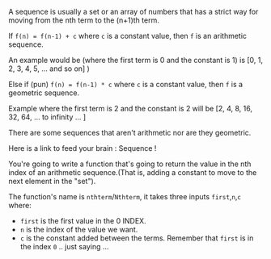 A sequence is usually a set or an array of numbers that has a strict way for moving from the nth term to the (n+1)th
term.

If `f(n) = f(n-1) + c` where `c` is a constant value, then `f` is an arithmetic sequence.

An example would be (where the first term is 0 and the constant is 1) is [0, 1, 2, 3, 4, 5, ... and so on] )

Else if (pun) `f(n) = f(n-1) * c` where `c` is a constant value, then `f` is a geometric sequence.

Example where the first term is 2 and the constant is 2 will be [2, 4, 8, 16, 32, 64, ... to infinity ... ]

There are some sequences that aren't arithmetic nor are they geometric.

Here is a link to feed your brain : Sequence !

You're going to write a function that's going to return the value in the nth index of an arithmetic sequence.(That is,
adding a constant to move to the next element in the "set").

The function's name is `nthterm`/`Nthterm`, it takes three inputs `first`,`n`,`c` where:

- `first` is the first value in the 0 INDEX.
- `n` is the index of the value we want.
- `c` is the constant added between the terms.
  Remember that `first` is in the index `0` .. just saying ...
